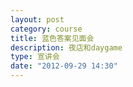 ```yaml
---
layout: post
category: course
title: 蓝色答案见面会
description: 夜店和daygame
type: 宣讲会
date: "2012-09-29 14:30"
---
```


